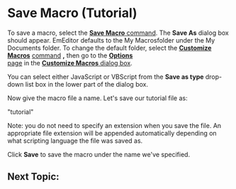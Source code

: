 # Save Macro (Tutorial)

To save a macro, select the [**Save Macro** command](../../cmd/macros/macro_save). The **Save As** dialog box should appear. EmEditor defaults to the My Macrosfolder under the My Documents folder. To change the default folder,
select the **[Customize Macros](../../cmd/macros/customize_macro)** [command](../../cmd/macros/customize_macro) **,** then go to the [**Options**\
page](../../dlg/macro_customize/options/index) in the
[**Customize Macros** dialog box](../../dlg/macro_customize/index).

You can select either JavaScript or VBScript from the
**Save as type** drop-down list box
in the lower part of the dialog box.

Now give the macro file a name. Let's save our tutorial file as:

"tutorial"

Note: you do not need to specify an extension when you save the file. An
appropriate file extension will be appended automatically depending on what
scripting language the file was saved as.

Click **Save** to save the macro under the name we've specified.

## Next Topic:
